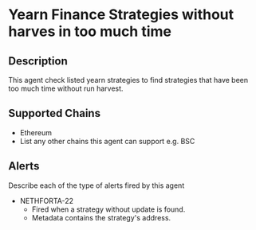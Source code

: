 # Yearn Finance Strategies without harves in too much time

## Description

This agent check listed yearn strategies to find strategies that have been too much time without run harvest.

## Supported Chains

- Ethereum
- List any other chains this agent can support e.g. BSC

## Alerts

Describe each of the type of alerts fired by this agent

- NETHFORTA-22
  - Fired when a strategy without update is found.
  - Metadata contains the strategy's address.
